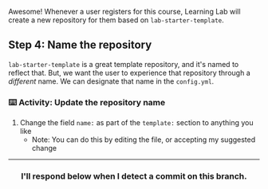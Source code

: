 Awesome! Whenever a user registers for this course, Learning Lab will create a new repository for them based on `lab-starter-template`.

## Step 4: Name the repository

`lab-starter-template` is a great template repository, and it's named to reflect that. But, we want the user to experience that repository through a _different_ name. We can designate that name in the `config.yml`.

### :keyboard: Activity: Update the repository name

1. Change the field `name:` as part of the `template:` section to anything you like
    - Note: You can do this by editing the file, or accepting my suggested change

<hr>
<h3 align="center">I'll respond below when I detect a commit on this branch.</h3>
